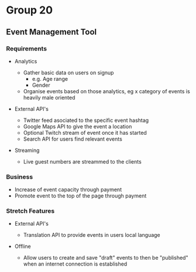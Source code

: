 # Group 20
## Event Management Tool

### Requirements
- Analytics
    - Gather basic data on users on signup
        - e.g. Age range
        - Gender
    - Organise events based on those analytics, eg x category of events is heavily male oriented

- External API's
    - Twitter feed asociated to the specific event hashtag
    - Google Maps API to give the event a location
    - Optional Twitch stream of event once it has started
    - Search API for users find relevant events

- Streaming
    - Live guest numbers are streammed to the clients
        
### Business
- Increase of event capacity through payment
- Promote event to the top of the page through payment
    
### Stretch Features
- External API's
    - Translation API to provide events in users local language
    
- Offline
    - Allow users to create and save "draft" events to then be "published" when an internet connection is established
